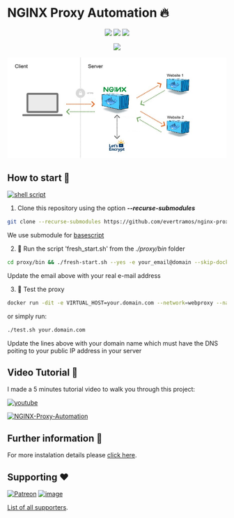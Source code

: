 
# NGINX Proxy Automation 🔥

<p align="center">
   <a target="_blank" href="https://docs.docker.com/"><img src="https://img.shields.io/badge/Docker-2CA5E0?style=for-the-badge&logo=docker&logoColor=white" /></a>
   <a target="_blank" href="https://docs.nginx.com/"><img src="https://img.shields.io/badge/Nginx-009639?style=for-the-badge&logo=nginx&logoColor=white" /></a>
   <a target="_blank" href="https://developer.wordpress.org/"><img src="https://img.shields.io/badge/Wordpress-21759B?style=for-the-badge&logo=wordpress&logoColor=white" /></a>
</p>
<p align="center">
   <a target="_blank" href="https://letsencrypt.org/docs/"><img src="https://img.shields.io/badge/Secured_by-Let's_Encrypt-blue.svg?logo=let%E2%80%99s-encrypt" /></a>
</p>

<p align="center">
   <img src="https://github.com/evertramos/images/raw/master/webproxy.jpg" />
</p>

## How to start 🔰
[![shell script](https://img.shields.io/badge/Shell_Script-121011?style=for-the-badge&logo=gnu-bash&logoColor=white)](https://github.com/evertramos)


1. Clone this repository using the option **_--recurse-submodules_**

```bash
git clone --recurse-submodules https://github.com/evertramos/nginx-proxy-automation.git proxy 
```

We use submodule for [basescript](https://github.com/evertramos/basescript)

2. 🚀 Run the script 'fresh_start.sh' from the _./proxy/bin_ folder
   
```bash
cd proxy/bin && ./fresh-start.sh --yes -e your_email@domain --skip-docker-image-check
```

Update the email above with your real e-mail address

3. 🧪 Test the proxy

```bash
docker run -dit -e VIRTUAL_HOST=your.domain.com --network=webproxy --name test-web httpd:alpine
```
or simply run:
```bash
./test.sh your.domain.com
```

Update the lines above with your domain name which must have the DNS poiting to your public IP address in your server

## Video Tutorial 🎥

I made a 5 minutes tutorial video to walk you through this project:

[![youtube](https://img.shields.io/badge/YouTube-FF0000?style=for-the-badge&logo=youtube&logoColor=white)](https://www.youtube.com/watch?v=E9BtHVr_v9I)

[![NGINX-Proxy-Automation](https://img.youtube.com/vi/E9BtHVr_v9I/0.jpg)](https://www.youtube.com/watch?v=E9BtHVr_v9I)

## Further information 📓

For more instalation details please [click here](/docs/).

## Supporting ♥️
[![Patreon](https://img.shields.io/badge/Patreon-F96854?style=for-the-badge&logo=patreon&logoColor=white)](https://www.patreon.com/evertramos)
[![image](https://img.shields.io/badge/picpay-21C25E?style=for-the-badge&logo=picpay&logoColor=white)](https://picpay.me/evert.ramos)

[List of all supporters](https://github.com/evertramos/evertramos/blob/main/pages/supporters.md).
